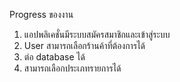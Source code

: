 Progress ของงาน
1. แอปพลิเคชั่นมีระบบสมัครสมาชิกและเข้าสู่ระบบ
2. User สามารถเลือกร้านค้าที่ต้องการได้
3. ต่อ database ได้
4. สามารถเลือกประเภทรายการได้
